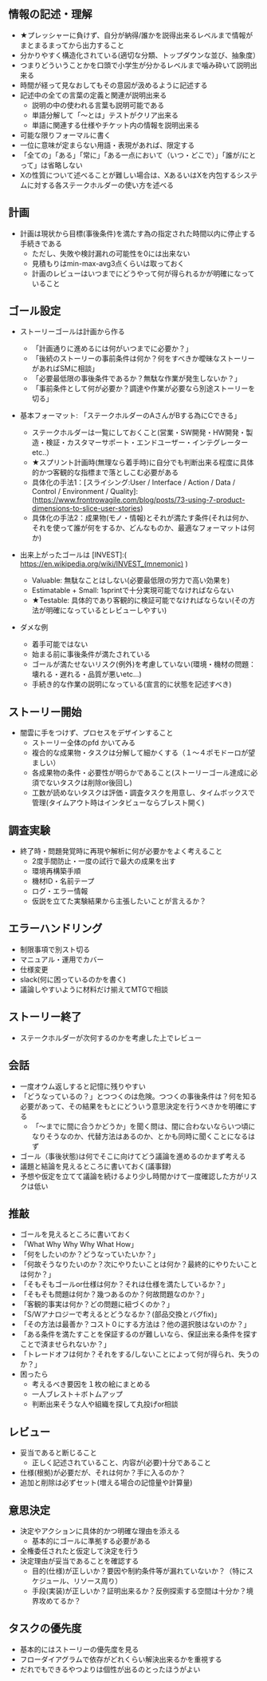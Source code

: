 

情報の記述・理解
-----------------

* ★プレッシャーに負けず、自分が納得/誰かを説得出来るレベルまで情報がまとまるまってから出力すること
* 分かりやすく構造化されている(適切な分類、トップダウンな並び、抽象度）
* つまりどういうことかを口頭で小学生が分かるレベルまで噛み砕いて説明出来る
* 時間が経って見なおしてもその意図が汲めるように記述する
* 記述中の全ての言葉の定義と関連が説明出来る
    * 説明の中の使われる言葉も説明可能である
    * 単語分解して「〜とは」テストがクリア出来る
    * 単語に関連する仕様やチケット内の情報を説明出来る
* 可能な限りフォーマルに書く
* 一位に意味が定まらない用語・表現があれば、限定する
* 「全ての」「ある」「常に」「ある一点において（いつ・どこで）」「誰が/にとって」は省略しない
* Xの性質について述べることが難しい場合は、XあるいはXを内包するシステムに対する各ステークホルダーの使い方を述べる


計画
-----------

* 計画は現状から目標(事後条件)を満たす為の指定された時間以内に停止する手続きである
    * ただし、失敗や検討漏れの可能性を0には出来ない
    * 見積もりはmin-max-avg3点くらいは取っておく
    * 計画のレビューはいつまでにどうやって何が得られるかが明確になっていること


ゴール設定
--------------------------------

* ストーリーゴールは計画から作る
    * 「計画通りに進めるには何がいつまでに必要か？」
    * 「後続のストーリーの事前条件は何か？何をすべきか曖昧なストーリーがあればSMに相談」
    * 「必要最低限の事後条件であるか？無駄な作業が発生しないか？」
    * 「事前条件として何が必要か？調達や作業が必要なら別途ストーリーを切る」

* 基本フォーマット: 「ステークホルダーのAさんがBする為にCできる」
    * ステークホルダーは一覧にしておくこと(営業・SW開発・HW開発・製造・検証・カスタマーサポート・エンドユーザー・インテグレーター etc..）
    * ★スプリント計画時(無理なら着手時)に自分でも判断出来る程度に具体的かつ客観的な指標まで落としこむ必要がある
    * 具体化の手法1：[スライシング:User / Interface / Action / Data / Control / Environment / Quality]:(https://www.frontrowagile.com/blog/posts/73-using-7-product-dimensions-to-slice-user-stories)
    * 具体化の手法2：成果物(モノ・情報)とそれが満たす条件(それは何か、それを使って誰が何をするか、どんなものか、最適なフォーマットは何か)

* 出来上がったゴールは [INVEST]:( https://en.wikipedia.org/wiki/INVEST_(mnemonic) )
    * Valuable: 無駄なことはしない(必要最低限の労力で高い効果を)
    * Estimatable + Small: 1sprintで十分実現可能でなければならない
    * ★Testable: 具体的であり客観的に検証可能でなければならない(その方法が明確になっているとレビューしやすい)

* ダメな例
    * 着手可能ではない
    * 始まる前に事後条件が満たされている
    * ゴールが満たせないリスク(例外)を考慮していない(環境・機材の問題：壊れる・遅れる・品質が悪いetc...)
    * 手続き的な作業の説明になっている(宣言的に状態を記述すべき)



ストーリー開始
-----------------------------------

* 闇雲に手をつけず、プロセスをデザインすること
    * ストーリー全体のpfd かいてみる
    * 複合的な成果物・タスクは分解して細かくする（１〜４ポモドーロが望ましい）
    * 各成果物の条件・必要性が明らかであること(ストーリーゴール達成に必須でないタスクは削除or後回し)
    * 工数が読めないタスクは評価・調査タスクを用意し、タイムボックスで管理(タイムアウト時はインタビューならブレスト開く)



調査実験
------------------------

* 終了時・問題発覚時に再現や解析に何が必要かをよく考えること
    * 2度手間防止・一度の試行で最大の成果を出す
    * 環境再構築手順
    * 機材ID・名前テープ
    * ログ・エラー情報
    * 仮説を立てた実験結果から主張したいことが言えるか？


エラーハンドリング
----------------------------------

* 制限事項で別スト切る
* マニュアル・運用でカバー
* 仕様変更
* slack(何に困っているのかを書く)
* 議論しやすいように材料だけ揃えてMTGで相談


ストーリー終了
---------------

* ステークホルダーが次何するのかを考慮した上でレビュー


会話
----------------

* 一度オウム返しすると記憶に残りやすい
* 「どうなっているの？」とつつくのは危険。つつくの事後条件は？何を知る必要があって、その結果をもとにどういう意思決定を行うべきかを明確にする
    * 「〜までに間に合うかどうか」を聞く問は、間に合わないならいつ頃になりそうなのか、代替方法はあるのか、とかも同時に聞くことになるはず
* ゴール（事後状態)は何でそこに向けてどう議論を進めるのかまず考える
* 議題と結論を見えるところに書いておく(議事録)
* 予想や仮定を立てて議論を続けるより少し時間かけて一度確認した方がリスクは低い


推敲
-----------------

* ゴールを見えるところに書いておく
* 「What Why Why Why What How」
* 「何をしたいのか？どうなっていたいか？」
* 「何故そうなりたいのか？次にやりたいことは何か？最終的にやりたいことは何か？」
* 「そもそもゴールor仕様は何か？それは仕様を満たしているか？」
* 「そもそも問題は何か？幾つあるのか？何故問題なのか？」
* 「客観的事実は何か？どの問題に紐づくのか？」
* 「S/Wアナロジーで考えるとどうなるか？(部品交換とバグfix)」
* 「その方法は最善か？コスト０にする方法は？他の選択肢はないのか？」
* 「ある条件を満たすことを保証するのが難しいなら、保証出来る条件を探すことで済ませられないか？」
* 「トレードオフは何か？それをする/しないことによって何が得られ、失うのか？」
* 困ったら
    * 考えるべき要因を１枚の絵にまとめる
    * 一人ブレスト＋ボトムアップ
    * 判断出来そうな人や組織を探して丸投げor相談


レビュー
----------

* 妥当であると断じること
    * 正しく記述されていること、内容が(必要)十分であること
* 仕様(根拠)が必要だが、それは何か？手に入るのか？
* 追加と削除は必ずセット(増える場合の記憶量や計算量)


意思決定
------------

* 決定やアクションに具体的かつ明確な理由を添える
    * 基本的にゴールに準拠する必要がある
* 全権委任されたと仮定して決定を行う
* 決定理由が妥当であることを確認する
    * 目的(仕様)が正しいか？要因や制約条件等が漏れていないか？（特にスケジュール、リソース周り）
    * 手段(実装)が正しいか？証明出来るか？反例探索する空間は十分か？境界攻めてるか？


タスクの優先度
---------------

* 基本的にはストーリーの優先度を見る
* フローダイアグラムで依存がどれくらい解決出来るかを重視する
* だれでもできるやつよりは個性が出るのとったほうがよい

